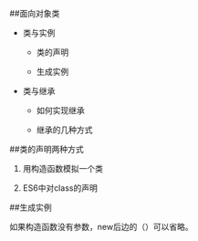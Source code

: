 ##面向对象类

- 类与实例

    - 类的声明
    
    - 生成实例
    
- 类与继承

    - 如何实现继承
    
    - 继承的几种方式
    


##类的声明两种方式

1. 用构造函数模拟一个类

2. ES6中对class的声明




##生成实例

如果构造函数没有参数，new后边的（）可以省略。











